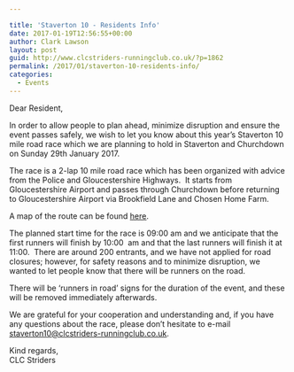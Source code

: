 ```yaml
---

title: 'Staverton 10 - Residents Info'
date: 2017-01-19T12:56:55+00:00
author: Clark Lawson
layout: post
guid: http://www.clcstriders-runningclub.co.uk/?p=1862
permalink: /2017/01/staverton-10-residents-info/
categories:
  - Events
---
```

Dear Resident,

In order to allow people to plan ahead, minimize disruption and ensure the event passes safely, we wish to let you know about this year’s Staverton 10 mile road race which we are planning to hold in Staverton and Churchdown on Sunday 29th&nbsp;January 2017.

The race is a 2-lap 10 mile road race which has been organized with advice from the Police and Gloucestershire Highways.&nbsp; It starts from Gloucestershire Airport and passes through Churchdown before returning to Gloucestershire Airport via Brookfield Lane and Chosen Home Farm.

A map of the route can be found [<u>here</u>](http://www.clcstriders-runningclub.co.uk/wplive/wp-content/uploads/2015/11/Plan-1-Route-Map.pdf).

The planned start time for the race is 09:00 am and we anticipate that the first runners will finish&nbsp;by 10:00 &nbsp;am and that the last runners will finish it at 11:00.&nbsp; There are around 200 entrants, and we have not applied for road closures; however, for safety reasons and to minimize disruption, we wanted to let people know that there will be runners on the road.

There will be ‘runners in road’ signs for the duration of the event, and these will be removed immediately afterwards.

We are grateful for your cooperation and understanding and, if you have any questions about the race, please don’t hesitate to e-mail <staverton10@clcstriders-runningclub.co.uk>.

Kind regards,  
CLC Striders